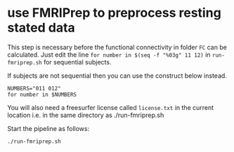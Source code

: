 # use FMRIPrep to preprocess resting stated data

This step is necessary before the functional connectivity in folder `FC` can be calculated. Just edit the line `for number in $(seq -f "%03g" 11 12)` in `run-fmriprep.sh` for sequential subjects.

If subjects are not sequential then you can use the construct below instead.

```
NUMBERS="011 012"
for number in $NUMBERS
```

You will also need a freesurfer license called `license.txt` in the current location i.e. in the same directory as ./run-fmriprep.sh


Start the pipeline as follows:

`./run-fmriprep.sh`
